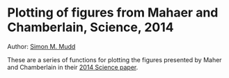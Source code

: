 Plotting of figures from Mahaer and Chamberlain, Science, 2014
==============================================================

Author: [Simon M. Mudd](http://www.geos.ed.ac.uk/homes/smudd)

These are a series of functions for plotting the figures presented by Maher and Chamberlain in their [2014 Science paper](http://www.sciencemag.org/content/343/6178/1502.full). 
